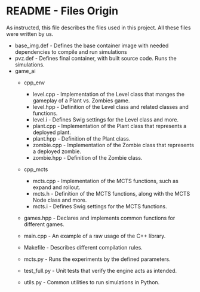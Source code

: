 # README - Files Origin

As instructed, this file describes the files used in this project.
All these files were written by us.

- base_img.def - Defines the base container image with needed dependencies to compile and run simulations
- pvz.def - Defines final container, with built source code. Runs the simulations.
- game_ai
  - cpp_env
    - level.cpp - Implementation of the Level class that manges the gameplay of a Plant vs. Zombies game.
    - level.hpp - Definition of the Level class and related classes and functions.
    - level.i - Defines Swig settings for the Level class and more.
    - plant.cpp - Implementation of the Plant class that represents a deployed plant.
    - plant.hpp - Definition of the Plant class.
    - zombie.cpp - Implementation of the Zombie class that represents a deployed zombie.
    - zombie.hpp - Definition of the Zombie class.

  - cpp_mcts
    - mcts.cpp - Implementation of the MCTS functions, such as expand and rollout.
    - mcts.h - Definition of the MCTS functions, along with the MCTS Node class and more.
    - mcts.i - Defines Swig settings for the MCTS functions.

  - games.hpp - Declares and implements common functions for different games.
  - main.cpp - An example of a raw usage of the C++ library.
  - Makefile - Describes different compilation rules.
  - mcts.py - Runs the experiments by the defined parameters.
  - test_full.py - Unit tests that verify the engine acts as intended.
  - utils.py - Common utilities to run simulations in Python.